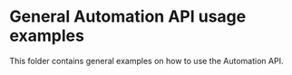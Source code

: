 # General Automation API usage examples

This folder contains general examples on how to use the Automation API. 
